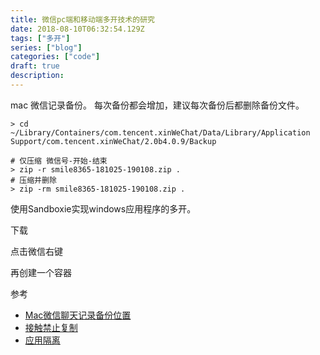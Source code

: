 ```yaml
---
title: 微信pc端和移动端多开技术的研究 
date: 2018-08-10T06:32:54.129Z
tags: ["多开"]
series: ["blog"]
categories: ["code"]
draft: true
description:
---
```


mac 微信记录备份。
每次备份都会增加，建议每次备份后都删除备份文件。
```shell
> cd ~/Library/Containers/com.tencent.xinWeChat/Data/Library/Application Support/com.tencent.xinWeChat/2.0b4.0.9/Backup

# 仅压缩 微信号-开始-结束
> zip -r smile8365-181025-190108.zip . 
# 压缩并删除
> zip -rm smile8365-181025-190108.zip .

```
使用Sandboxie实现windows应用程序的多开。

下载

点击微信右键

再创建一个容器

参考  
- [Mac微信聊天记录备份位置](https://www.zhihu.com/question/50022284/answer/123677875)
- [接触禁止复制](https://zhuanlan.zhihu.com/p/32155254)
- [应用隔离](https://www.zhihu.com/question/25395183/answer/79937376)